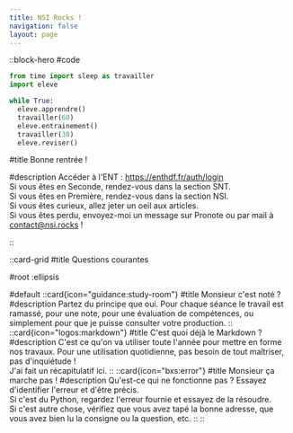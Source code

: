 ```yaml
---
title: NSI Rocks !
navigation: false
layout: page
---
```


::block-hero
#code

```py
from time import sleep as travailler
import eleve

while True:
  eleve.apprendre()
  travailler(60)
  eleve.entrainement()
  travailler(30)
  eleve.reviser()
```

#title
Bonne rentrée !

#description
Accéder à l'ENT : https://enthdf.fr/auth/login  
Si vous êtes en Seconde, rendez-vous dans la section SNT.  
Si vous êtes en Première, rendez-vous dans la section NSI.  
Si vous êtes curieux, allez jeter un oeil aux articles.  
Si vous êtes perdu, envoyez-moi un message sur Pronote ou par mail à contact@nsi.rocks !

::

::card-grid
#title
Questions courantes

#root
:ellipsis

#default
::card{icon="guidance:study-room"}
#title
Monsieur c'est noté ?
#description
Partez du principe que oui. Pour chaque séance le travail est ramassé, pour une note, pour une évaluation de compétences, ou simplement pour que je puisse consulter votre production.
::
::card{icon="logos:markdown"}
#title
C'est quoi déjà le Markdown ?
#description
C'est ce qu'on va utiliser toute l'année pour mettre en forme nos travaux. Pour une utilisation quotidienne, pas besoin de tout maîtriser, pas d'inquiétude !  
J'ai fait un récapitulatif ici.
::
::card{icon="bxs:error"}
#title
Monsieur ça marche pas !
#description
Qu'est-ce qui ne fonctionne pas ? Essayez d'identifier l'erreur et d'être précis.  
Si c'est du Python, regardez l'erreur fournie et essayez de la résoudre.  
Si c'est autre chose, vérifiez que vous avez tapé la bonne adresse, que vous avez bien lu la consigne ou la question, etc.
::
::
